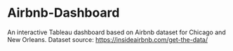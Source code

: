 # Airbnb-Dashboard
An interactive Tableau dashboard based on Airbnb dataset for Chicago and New Orleans.
Dataset source: https://insideairbnb.com/get-the-data/
